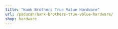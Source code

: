 ```yaml
---
title: "Hank Brothers True Value Hardware"
url: /paducah/hank-brothers-true-value-hardware/
shop: hardware
---
```

